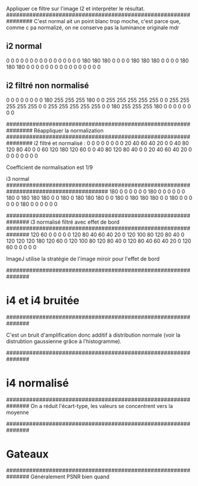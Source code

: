 Appliquer ce filtre sur l'image I2 et interpréter le résultat.
################################################################
C'est normal ait un point blanc trop moche, c'est parce que, comme c pa normalizé, on ne conserve pas la luminance originale mdr 

i2 normal
------------------------
0	0	0	0	0	0	0
0	0	0	0	0	0	0
0	0	180	180	180	0	0
0	0	180	180	180	0	0
0	0	180	180	180	0	0
0	0	0	0	0	0	0
0	0	0	0	0	0	0


i2 filtré non normalisé
------------------------
0	0	0	0	0	0	0
0	180	255	255	255	180	0
0	255	255	255	255	255	0
0	255	255	255	255	255	0
0	255	255	255	255	255	0
0	180	255	255	255	180	0
0	0	0	0	0	0	0

################################################################
Réappliquer la normalization
################################################################
i2 filtré et normalisé :
0	0	0	0	0	0	0
0	20	40	60	40	20	0
0	40	80	120	80	40	0
0	60	120	180	120	60	0
0	40	80	120	80	40	0
0	20	40	60	40	20	0
0	0	0	0	0	0	0

Coefficient de normalisation est 1/9

i3 normal
#######################################################################################
180	0	0	0	0	0	0
180	0	0	0	0	0	0
180	0	180	180	180	0	0
180	0	180	180	180	0	0
180	0	180	180	180	0	0
180	0	0	0	0	0	0
180	0	0	0	0	0	0


###############################################################
i3 normalisé filtré avec effet de bord
###############################################################
120	60	0	0	0	0	0
120	80	40	60	40	20	0
120	100	80	120	80	40	0
120	120	120	180	120	60	0
120	100	80	120	80	40	0
120	80	40	60	40	20	0
120	60	0	0	0	0	0

ImageJ utilise la stratégie de l'image miroir pour l'effet de bord


###############################################################
# i4 et i4 bruitée
###############################################################

C'est un bruit d'amplification donc additif à distribution normale (voir la  distrubtion gaussienne grâce à l'histogramme).

###############################################################
# i4 normalisé 
###############################################################
On a réduit l'écart-type, les valeurs se concentrent vers la moyenne

###############################################################
# Gateaux
###############################################################
Généralement PSNR bien quand 